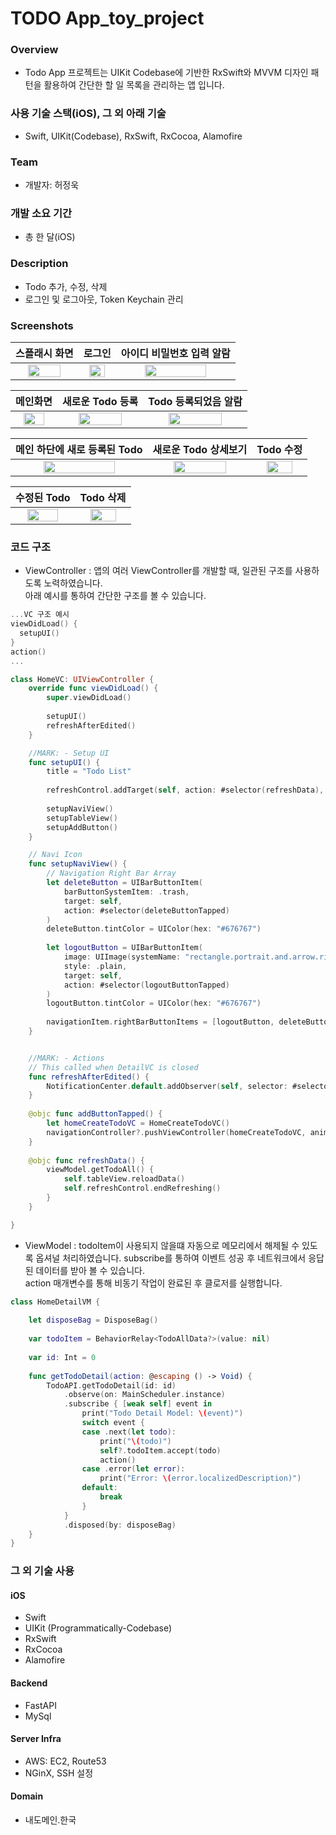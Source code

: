 # TODO App_toy_project

### Overview
* Todo App 프로젝트는 UIKit Codebase에 기반한 RxSwift와 MVVM 디자인 패턴을 활용하여 간단한 할 일 목록을 관리하는 앱 입니다. 

### 사용 기술 스택(iOS), 그 외 아래 기술
* Swift, UIKit(Codebase), RxSwift, RxCocoa, Alamofire
  
### Team
- 개발자: 허정욱
  
### 개발 소요 기간
* 총 한 달(iOS)

### Description
* Todo 추가, 수정, 삭제
* 로그인 및 로그아웃, Token Keychain 관리


### Screenshots

|스플래시 화면|로그인|아이디 비밀번호 입력 알람|
|:-:|:-:|:-:|
|<img src = "https://github.com/johnjeongukhur/Toy-Project-Todo/assets/47841046/bdbd9f95-201f-422c-9208-1650aa8a6748" width = "75%" heigth = "75%"></img><br/>|<img src = "https://github.com/johnjeongukhur/Toy-Project-Todo/assets/47841046/990606db-e01b-4fb7-8790-69e60ed6f123" width = "75%" heigth = "75%"></img><br/>|<img src = "https://github.com/johnjeongukhur/Toy-Project-Todo/assets/47841046/930666e4-00a3-410c-aeeb-8ef5d3172221" width = "75%" heigth = "75%"></img><br/>|

|메인화면|새로운 Todo 등록|Todo 등록되었음 알람|
|:-:|:-:|:-:|
|<img src = "https://github.com/johnjeongukhur/Toy-Project-Todo/assets/47841046/784c76b4-f887-4456-b7de-bb77acdff630" width = "75%" heigth = "75%"></img><br/>|<img src = "https://github.com/johnjeongukhur/Toy-Project-Todo/assets/47841046/de8d878f-abf1-4671-aa7b-9a94a671b960" width = "75%" heigth = "75%"></img><br/>|<img src = "https://github.com/johnjeongukhur/Toy-Project-Todo/assets/47841046/541d8a5a-53eb-4c1b-bbcc-bc8ad8889c11" width = "75%" heigth = "75%"></img><br/>|

|메인 하단에 새로 등록된 Todo|새로운 Todo 상세보기|Todo 수정|
|:-:|:-:|:-:|
|<img src = "https://github.com/johnjeongukhur/Toy-Project-Todo/assets/47841046/d373fa1d-7411-4a96-8603-243670c95e71" width = "75%" heigth = "75%"></img><br/>|<img src = "https://github.com/johnjeongukhur/Toy-Project-Todo/assets/47841046/56fd3a90-bc1e-48b5-a5c1-076c6fda6470" width = "75%" heigth = "75%"></img><br/>|<img src = "https://github.com/johnjeongukhur/Toy-Project-Todo/assets/47841046/eacc5d4e-e4f6-4d46-8a68-f955335d2e41" width = "75%" heigth = "75%"></img><br/>|

|수정된 Todo|Todo 삭제|
|:-:|:-:|
|<img src = "https://github.com/johnjeongukhur/Toy-Project-Todo/assets/47841046/497554d3-90c2-483c-b5f7-871bf563efa8" width = "75%" heigth = "75%"></img><br/>|<img src = "https://github.com/johnjeongukhur/Toy-Project-Todo/assets/47841046/215d0fa5-306f-4981-addb-cf1791feaeef" width = "75%" heigth = "75%"></img><br/>|

### 코드 구조
- ViewController : 앱의 여러 ViewController를 개발할 때, 일관된 구조를 사용하도록 노력하였습니다.  
아래 예시를 통하여 간단한 구조를 볼 수 있습니다.
  
```swift
...VC 구조 예시
viewDidLoad() {
  setupUI()  
}
action()
...

class HomeVC: UIViewController {
    override func viewDidLoad() {
        super.viewDidLoad()
        
        setupUI()
        refreshAfterEdited()
    }

    //MARK: - Setup UI
    func setupUI() {
        title = "Todo List"
        
        refreshControl.addTarget(self, action: #selector(refreshData), for: .valueChanged)
        
        setupNaviView()
        setupTableView()
        setupAddButton()
    }

    // Navi Icon
    func setupNaviView() {
        // Navigation Right Bar Array
        let deleteButton = UIBarButtonItem(
            barButtonSystemItem: .trash,
            target: self,
            action: #selector(deleteButtonTapped)
        )
        deleteButton.tintColor = UIColor(hex: "#676767")
        
        let logoutButton = UIBarButtonItem(
            image: UIImage(systemName: "rectangle.portrait.and.arrow.right"),
            style: .plain,
            target: self,
            action: #selector(logoutButtonTapped)
        )
        logoutButton.tintColor = UIColor(hex: "#676767")
        
        navigationItem.rightBarButtonItems = [logoutButton, deleteButton]
    }


    //MARK: - Actions
    // This called when DetailVC is closed
    func refreshAfterEdited() {
        NotificationCenter.default.addObserver(self, selector: #selector(todoEdited), name: NSNotification.Name("todoEdited"), object: nil)
    }
    
    @objc func addButtonTapped() {
        let homeCreateTodoVC = HomeCreateTodoVC()
        navigationController?.pushViewController(homeCreateTodoVC, animated: true)
    }
    
    @objc func refreshData() {
        viewModel.getTodoAll() {
            self.tableView.reloadData()
            self.refreshControl.endRefreshing()
        }
    }

}
```

- ViewModel : todoItem이 사용되지 않을떄 자동으로 메모리에서 해제될 수 있도록 옵셔널 처리하였습니다.
subscribe를 통하여 이벤트 성공 후 네트워크에서 응답된 데이터를 받아 볼 수 있습니다.  
action 매개변수를 통해 비동기 작업이 완료된 후 클로저를 실행합니다.
```swift
class HomeDetailVM {
    
    let disposeBag = DisposeBag()
    
    var todoItem = BehaviorRelay<TodoAllData?>(value: nil)
    
    var id: Int = 0
    
    func getTodoDetail(action: @escaping () -> Void) {
        TodoAPI.getTodoDetail(id: id)
            .observe(on: MainScheduler.instance)
            .subscribe { [weak self] event in
                print("Todo Detail Model: \(event)")
                switch event {
                case .next(let todo):
                    print("\(todo)")
                    self?.todoItem.accept(todo)
                    action()
                case .error(let error):
                    print("Error: \(error.localizedDescription)")
                default:
                    break
                }
            }
            .disposed(by: disposeBag)
    }
}
```


### 그 외 기술 사용
#### iOS
- Swift
- UIKit (Programmatically-Codebase)
- RxSwift
- RxCocoa
- Alamofire

#### Backend
- FastAPI
- MySql

#### Server Infra
- AWS: EC2, Route53
- NGinX, SSH 설정

#### Domain
- 내도메인.한국
